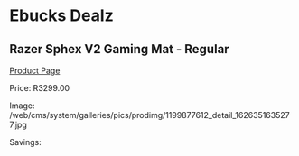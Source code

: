 
# Ebucks Dealz
## Razer Sphex V2 Gaming Mat - Regular
[Product Page](https://www.ebucks.com/web/shop/productSelected.do?prodId=1199877612&catId=365757697)

Price: R3299.00

Image: /web/cms/system/galleries/pics/prodimg/1199877612_detail_1626351635277.jpg

Savings: 


	